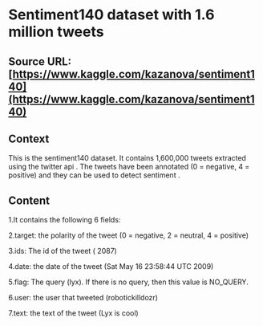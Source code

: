 # Sentiment140 dataset with 1.6 million tweets

## Source URL: [https://www.kaggle.com/kazanova/sentiment140](https://www.kaggle.com/kazanova/sentiment140)

## Context
This is the sentiment140 dataset. It contains 1,600,000 tweets extracted using the twitter api .
The tweets have been annotated (0 = negative, 4 = positive) and they can be used to detect sentiment .

## Content
1.It contains the following 6 fields:

2.target: the polarity of the tweet (0 = negative, 2 = neutral, 4 = positive)

3.ids: The id of the tweet ( 2087)

4.date: the date of the tweet (Sat May 16 23:58:44 UTC 2009)

5.flag: The query (lyx). If there is no query, then this value is NO_QUERY.

6.user: the user that tweeted (robotickilldozr)

7.text: the text of the tweet (Lyx is cool)

